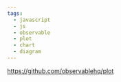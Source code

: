```yaml
---
tags:
  - javascript
  - js
  - observable
  - plot
  - chart
  - diagram
---
```


https://github.com/observablehq/plot

